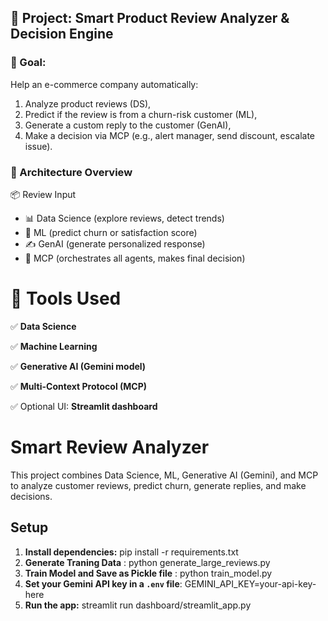 ## 🚀 Project: **Smart Product Review Analyzer & Decision Engine**

### 🎯 Goal:

Help an e-commerce company automatically:

1. Analyze product reviews (DS),
2. Predict if the review is from a churn-risk customer (ML),
3. Generate a custom reply to the customer (GenAI),
4. Make a decision via MCP (e.g., alert manager, send discount, escalate issue).

### 🧱 Architecture Overview

📦 Review Input
- 📊 Data Science (explore reviews, detect trends)
- 🤖 ML (predict churn or satisfaction score)
- ✍️ GenAI (generate personalized response)
- 🧠 MCP (orchestrates all agents, makes final decision)

# 🔧 Tools Used

✅ **Data Science**

✅ **Machine Learning**

✅ **Generative AI (Gemini model)**

✅ **Multi-Context Protocol (MCP)**

✅ Optional UI: **Streamlit dashboard**

# Smart Review Analyzer

This project combines Data Science, ML, Generative AI (Gemini), and MCP to analyze customer reviews, predict churn, generate replies, and make decisions.

## Setup

1. **Install dependencies:** pip install -r requirements.txt
2. **Generate Traning Data** : python generate_large_reviews.py
3. **Train Model and Save as Pickle file** : python train_model.py
4. **Set your Gemini API key in a `.env` file**: GEMINI_API_KEY=your-api-key-here
5. **Run the app:** streamlit run dashboard/streamlit_app.py
